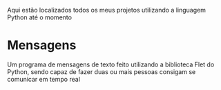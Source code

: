 Aqui estão localizados todos os meus projetos utilizando a linguagem Python até o momento

# Mensagens
Um programa de mensagens de texto feito utilizando a biblioteca Flet do Python, sendo capaz de fazer duas ou mais pessoas consigam se comunicar em tempo real

